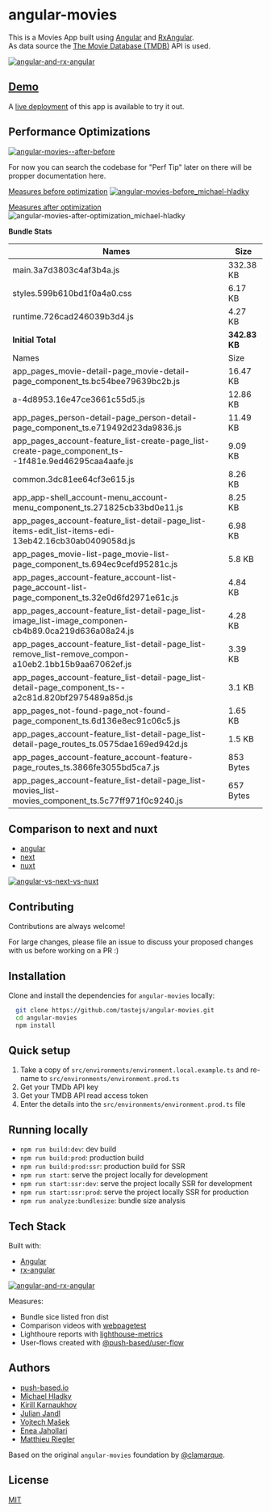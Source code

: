 # angular-movies

This is a Movies App built using [Angular](https://angular.io) and [RxAngular](https://github.com/rx-angular/rx-angular).  
As data source the [The Movie Database (TMDB)](https://www.themoviedb.org/) API is used.  

[![angular-and-rx-angular](https://user-images.githubusercontent.com/10064416/154189195-c32cbdec-b061-46a5-8590-a9e3d8dc050a.png)](https://www.rx-angular.io/)


## [Demo](https://angular-movies-a12d3.web.app/list/category/popular)

A [live deployment](https://angular-movies-a12d3.web.app/list/category/popular) of this app is available to try it out.


## Performance Optimizations 


[![angular-movies--after-before](https://user-images.githubusercontent.com/10064416/155904454-f70b5bb5-6591-497a-9d21-dca0e2940566.gif)](https://www.webpagetest.org/video/compare.php?tests=220216_BiDcPP_CVM,220216_AiDcBN_ETK)


For now you can search the codebase for "Perf Tip" later on there will be propper documentation here.


[Measures before optimization](https://lighthouse-metrics.com/checks/9ddeb46e-2c28-453c-b719-cf080a01b13c)
[![angular-movies-before_michael-hladky](https://user-images.githubusercontent.com/10064416/137785051-1cf9f63a-e803-4d92-a952-c327b7628530.PNG)](https://lighthouse-metrics.com/checks/9ddeb46e-2c28-453c-b719-cf080a01b13c)


[Measures after optimization](https://lighthouse-metrics.com/checks/6a888a17-b17b-46a6-abc9-e605b73a530c/runs/503701ad-36aa-43ad-8de3-cb40e775c770)
![angular-movies-after-optimization_michael-hladky](https://user-images.githubusercontent.com/10064416/146446241-ad9eeed4-b0a4-44a2-a88e-4ea7c97e1acf.PNG)


**Bundle Stats**










<!-- bundle-stats-start -->
| Names             |       Size |
| ---               | ---        |
| main.3a7d3803c4af3b4a.js           | 332.38 KB |
| styles.599b610bd1f0a4a0.css           | 6.17 KB |
| runtime.726cad246039b3d4.js           | 4.27 KB |
  | **Initial Total** | **342.83 KB** |
  | Names             |       Size |
| app_pages_movie-detail-page_movie-detail-page_component_ts.bc54bee79639bc2b.js           | 16.47 KB |
| a-4d8953.16e47ce3661c55d5.js           | 12.86 KB |
| app_pages_person-detail-page_person-detail-page_component_ts.e719492d23da9836.js           | 11.49 KB |
| app_pages_account-feature_list-create-page_list-create-page_component_ts--1f481e.9ed46295caa4aafe.js           | 9.09 KB |
| common.3dc81ee64cf3e615.js           | 8.26 KB |
| app_app-shell_account-menu_account-menu_component_ts.271825cb33bd0e11.js           | 8.25 KB |
| app_pages_account-feature_list-detail-page_list-items-edit_list-items-edi-13eb42.16cb30ab0409058d.js           | 6.98 KB |
| app_pages_movie-list-page_movie-list-page_component_ts.694ec9cefd95281c.js           | 5.8 KB |
| app_pages_account-feature_account-list-page_account-list-page_component_ts.32e0d6fd2971e61c.js           | 4.84 KB |
| app_pages_account-feature_list-detail-page_list-image_list-image_componen-cb4b89.0ca219d636a08a24.js           | 4.28 KB |
| app_pages_account-feature_list-detail-page_list-remove_list-remove_compon-a10eb2.1bb15b9aa67062ef.js           | 3.39 KB |
| app_pages_account-feature_list-detail-page_list-detail-page_component_ts--a2c81d.820bf2975489a85d.js           | 3.1 KB |
| app_pages_not-found-page_not-found-page_component_ts.6d136e8ec91c06c5.js           | 1.65 KB |
| app_pages_account-feature_list-detail-page_list-detail-page_routes_ts.0575dae169ed942d.js           | 1.5 KB |
| app_pages_account-feature_account-feature-page_routes_ts.3866fe3055bd5ca7.js           | 853 Bytes |
| app_pages_account-feature_list-detail-page_list-movies_list-movies_component_ts.5c77ff971f0c9240.js           | 657 Bytes |
<!-- bundle-stats-end -->










## Comparison to next and nuxt

- [angular](https://angular-movies-a12d3.web.app/list/category/popular)
- [next](https://movies.zaps.dev/?category=Popular&page=1)
- [nuxt](https://movies.jason.codes/movie/category/popular)

[![angular-vs-next-vs-nuxt](https://user-images.githubusercontent.com/10064416/155904543-333e1c25-7c01-470a-b399-40eee4c9d02c.gif)](https://www.webpagetest.org/video/compare.php?tests=220216_AiDcBJ_EAA,220216_BiDcER_CDY,220216_BiDc68_CDZ)

## Contributing

Contributions are always welcome! 

For large changes, please file an issue to discuss your proposed changes with us before working on a PR :)

## Installation 

Clone and install the dependencies for `angular-movies` locally:

```bash 
  git clone https://github.com/tastejs/angular-movies.git
  cd angular-movies 
  npm install
```

## Quick setup

1. Take a copy of `src/environments/environment.local.example.ts` and re-name to `src/environments/environment.prod.ts` 
2. Get your TMDb API key
3. Get your TMDB API read access token
4. Enter the details into the `src/environments/environment.prod.ts` file
    
## Running locally

* `npm run build:dev`: dev build
* `npm run build:prod`: production build
* `npm run build:prod:ssr`: production build for SSR
* `npm run start`: serve the project locally for development
* `npm run start:ssr:dev`: serve the project locally SSR for development
* `npm run start:ssr:prod`: serve the project locally SSR for production
* `npm run analyze:bundlesize`: bundle size analysis 

## Tech Stack

Built with: 

* [Angular](https://angular.io)
* [rx-angular](https://github.com/rx-angular/rx-angular)

[![angular-and-rx-angular](https://user-images.githubusercontent.com/10064416/154189195-c32cbdec-b061-46a5-8590-a9e3d8dc050a.png)](https://www.rx-angular.io/)

Measures:
* Bundle sice listed fron dist
* Comparison videos with [webpagetest](https://www.webpagetest.org)
* Lighthoure reports with [lighthouse-metrics](https://lighthouse-metrics.com)
* User-flows created with [@push-based/user-flow](https://www.npmjs.com/package/@push-based/user-flow)

## Authors

- [push-based.io](https://push-based.io)
- [Michael Hladky](https://github.com/BioPhoton)
- [Kirill Karnaukhov](https://github.com/Karnaukhov-kh)
- [Julian Jandl](https://github.com/HoebbelsB)
- [Vojtech Mašek](https://github.com/vmasek)
- [Enea Jahollari](https://github.com/eneajaho)
- [Matthieu Riegler](https://github.com/jeanmeche)


Based on the original `angular-movies` foundation by [@clamarque](https://github.com/clamarque/angular-movies).
  
## License

[MIT](https://choosealicense.com/licenses/mit/)
